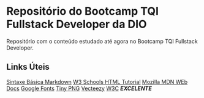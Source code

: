 # Repositório do Bootcamp TQI Fullstack Developer da DIO
Repositório com o conteúdo estudado até agora no Bootcamp TQI Fullstack Developer.

## Links Úteis
[Sintaxe Básica Markdown](https://www.markdownguide.org/basic-syntax/)
[W3 Schools HTML Tutorial](https://www.w3schools.com/html/)
[Mozilla MDN WEb Docs](https://developer.mozilla.org/pt-BR/docs/Web/CSS)
[Google Fonts](https://fonts.google.com/)
[Tiny PNG](https://tinypng.com/)
[Vecteezy](https://pt.vecteezy.com/)
[W3C](https://www.w3c.br/Cursos/) ***EXCELENTE***